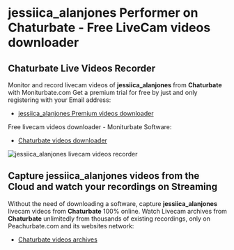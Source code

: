 # jessiica_alanjones Performer on Chaturbate - Free LiveCam videos downloader

## Chaturbate Live Videos Recorder

Monitor and record livecam videos of **jessiica_alanjones** from **Chaturbate** with Moniturbate.com
Get a premium trial for free by just and only registering with your Email address:
* [jessiica_alanjones Premium videos downloader](https://moniturbate.com/request-demo-licence-key.html)

Free livecam videos downloader - Moniturbate Software:
* [Chaturbate videos downloader](https://moniturbate.com/moniturbate-download-software.html)

![jessiica_alanjones livecam videos recorder](https://peachurnet.com/templates/moniturbate-software.png)


## Capture jessiica_alanjones videos from the Cloud and watch your recordings on Streaming

Without the need of downloading a software, capture **jessiica_alanjones** livecam videos from **Chaturbate** 100% online.
Watch Livecam archives from **Chaturbate** unlimitedly from thousands of existing recordings, only on Peachurbate.com and its websites network:
* [Chaturbate videos archives](https://peachurnet.com/)